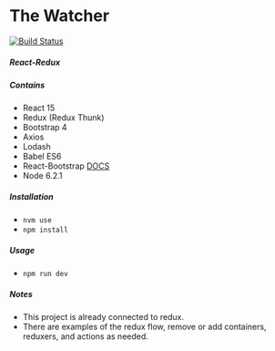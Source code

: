 # The Watcher
[![Build Status](https://travis-ci.org/Playing-Indoors/KDM_WWW.svg?branch=master)](https://travis-ci.org/Playing-Indoors/KDM_WWW)

##### React-Redux
##### Contains
 - React 15
 - Redux (Redux Thunk)
 - Bootstrap 4
 - Axios
 - Lodash
 - Babel ES6
 - React-Bootstrap [DOCS](https://react-bootstrap.github.io/components.html)
 - Node 6.2.1

##### Installation
 - `nvm use`
 - `npm install`

##### Usage

- `npm run dev`

##### Notes
- This project is already connected to redux.
- There are examples of the redux flow, remove or add containers, reduxers, and actions as needed.
